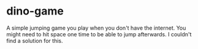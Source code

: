 # dino-game
A simple jumping game you play when you don't have the internet. You might need to hit space one time to be able to jump afterwards. I couldn't find a solution for this.